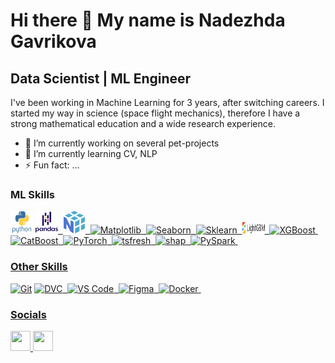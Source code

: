# Hi there 👋 My name is Nadezhda Gavrikova
Data Scientist | ML Engineer
----------------------------
I've been working in Machine Learning for 3 years, after switching careers. I started my way in science (space flight mechanics), therefore I have a strong mathematical education and a wide research experience.

- 🔭 I’m currently working on several pet-projects
- 🌱 I’m currently learning CV, NLP
- ⚡ Fun fact: ...

### ML Skills

<div>
  <a href="https://www.python.org/" target="_blank" rel="noreferrer"><img src="https://github.com/devicons/devicon/blob/master/icons/python/python-original-wordmark.svg" title="Python" alt="Python" width="36" height="36"/></a>
  <a href="https://pandas.pydata.org/docs/index.html" target="_blank" rel="noreferrer"><img src="https://github.com/devicons/devicon/blob/master/icons/pandas/pandas-original-wordmark.svg" title="Pandas" alt="Pandas" width="36" height="36"/>&nbsp;
  <a href="https://numpy.org/" target="_blank" rel="noreferrer"><img src="https://github.com/devicons/devicon/blob/master/icons/numpy/numpy-original.svg" title="Numpy" alt="Numpy" width="36" height="36"/>&nbsp;
  <a href="https://matplotlib.org/" target="_blank" rel="noreferrer"><img src="https://matplotlib.org/_static/images/documentation.svg" title="Matplotlib" alt="Matplotlib" width="36" height="36"/>&nbsp;
  <a href="https://seaborn.pydata.org/" target="_blank" rel="noreferrer"><img src="https://seaborn.pydata.org/_images/logo-mark-lightbg.svg" title="Seaborn" alt="Seaborn" width="36" height="36"/>&nbsp;
  <a href="https://scikit-learn.org/stable/" target="_blank" rel="noreferrer"><img src="https://upload.wikimedia.org/wikipedia/commons/0/05/Scikit_learn_logo_small.svg" title="Sklearn" alt="Sklearn" width="36" height="36"/>&nbsp;  
  <a href="https://lightgbm.readthedocs.io/en/stable/" target="_blank" rel="noreferrer"><img src="https://github.com/microsoft/LightGBM/blob/master/docs/logo/LightGBM_logo_black_text.svg" title="LGBM" alt="LGBM" width="36" height="18"/>&nbsp;
  <a href="https://xgboost.readthedocs.io/en/stable/" target="_blank" rel="noreferrer"><img src="https://xgboost.ai/images/logo/xgboost-logo.png" title="XGBoost" alt="XGBoost" width="36" height="18"/>&nbsp;
  <a href="https://catboost.ai/" target="_blank" rel="noreferrer"><img src="https://avatars.githubusercontent.com/u/29043415?s=200&v=4" title="CatBoost" alt="CatBoost" width="36" height="36"/>&nbsp;
  <a href="https://pytorch.org/" target="_blank" rel="noreferrer"><img src="https://raw.githubusercontent.com/danielcranney/readme-generator/main/public/icons/skills/pytorch-colored.svg" title="PyTorch" alt="PyTorch" width="36" height="36"/>&nbsp;
  <a href="https://tsfresh.readthedocs.io/en/latest/" target="_blank" rel="noreferrer"><img src="https://tsfresh.readthedocs.io/en/latest/_images/tsfresh_logo.svg" title="tsfresh" alt="tsfresh" width="36" height="36"/>&nbsp;
  <a href="https://shap.readthedocs.io/en/latest/" target="_blank" rel="noreferrer"><img src="https://miro.medium.com/v2/resize:fit:592/format:webp/1*z8YJEVnZubNy0yG-WtCLbg.jpeg" title="shap" alt="shap" width="36" height="36"/>&nbsp;
  <a href="https://spark.apache.org/docs/3.3.1/api/python/index.html#:~:text=PySpark%20is%20an%20interface%20for,data%20in%20a%20distributed%20environment." target="_blank" rel="noreferrer"><img src="https://miro.medium.com/v2/format:webp/1*nPcdyVwgcuEZiEZiRqApug.jpeg" title="PySpark" alt="PySpark" width="36" height="36"/>&nbsp;
</div>

### Other Skills

<div>
  <a href="https://git-scm.com/" target="_blank" rel="noreferrer"><img src="https://raw.githubusercontent.com/danielcranney/readme-generator/main/public/icons/skills/git-colored.svg" title="Git" alt="Git" width="36" height="36"/></a>
  <a href="https://dvc.org/" target="_blank" rel="noreferrer"><img src="https://dvc.org/img/logos/dvc.svg" title="DVC" alt="DVC" width="36" height="36"/>&nbsp;
  <a href="https://code.visualstudio.com/" target="_blank" rel="noreferrer"><img src="https://raw.githubusercontent.com/danielcranney/readme-generator/main/public/icons/skills/visualstudiocode.svg" title="VS Code" alt="VS Code" width="36" height="36"/>&nbsp;
  <a href="https://www.figma.com/" target="_blank" rel="noreferrer"><img src="https://raw.githubusercontent.com/danielcranney/readme-generator/main/public/icons/skills/figma-colored.svg" title="Figma" alt="Figma" width="36" height="36"/>&nbsp;
  <a href="https://www.docker.com/" target="_blank" rel="noreferrer"><img src="https://raw.githubusercontent.com/danielcranney/readme-generator/main/public/icons/skills/docker-colored.svg" title="Docker" alt="Docker" width="36" height="36"/>&nbsp;
</div>

### Socials

<p align="left"> <a href="https://www.github.com/Gavr09" target="_blank" rel="noreferrer"> <picture> <source media="(prefers-color-scheme: dark)" srcset="https://raw.githubusercontent.com/danielcranney/readme-generator/main/public/icons/socials/github-dark.svg" /> <source media="(prefers-color-scheme: light)" srcset="https://raw.githubusercontent.com/danielcranney/readme-generator/main/public/icons/socials/github.svg" /> <img src="https://raw.githubusercontent.com/danielcranney/readme-generator/main/public/icons/socials/github.svg" width="32" height="32" /> </picture> </a> <a href="https://www.linkedin.com/in/gavr09" target="_blank" rel="noreferrer"> <picture> <source media="(prefers-color-scheme: dark)" srcset="https://raw.githubusercontent.com/danielcranney/readme-generator/main/public/icons/socials/linkedin-dark.svg" /> <source media="(prefers-color-scheme: light)" srcset="https://raw.githubusercontent.com/danielcranney/readme-generator/main/public/icons/socials/linkedin.svg" /> <img src="https://raw.githubusercontent.com/danielcranney/readme-generator/main/public/icons/socials/linkedin.svg" width="32" height="32" /> </picture> </a></p>
